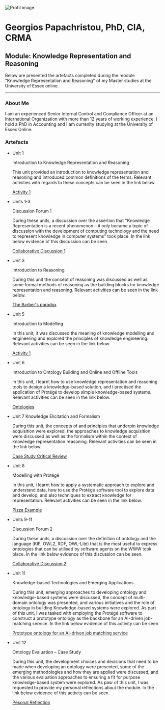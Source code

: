 ![Profil image](https://github.com/user-attachments/assets/9a96146c-3341-4200-9e11-3eee837d02ab)

# Georgios Papachristou, PhD, CIA, CRMA       

## Module: Knowledge Representation and Reasoning
   
   Below are presented the artefacts completed during the module "Knowledge Representation and Reasoning" of my Master studies at the University of Essex online.

---

### About Me

I am an experienced Senior Internal Control and Compliance Officer at an International Organization with more than 12 years of working experience. I hold a PhD in Accounting and I am currenlty studying at the University of Essex Online.

### Artefacts

*   Unit 1

    Introduction to Knowledge Representation and Reasoning

    This unit provided an introduction to knowledge representation and reasoning and introduced common definitions of the terms. Relevant activities with regards to these concepts can be seen in the link below.

    [Activity 1](https://github.com/GeorgiosPapachristou/Knowledge_Representation_and_Reasoning/blob/main/Formative%20Activity_Unit%201.pdf)
    
*   Units 1-3

    Discussion Forum 1

    During these units, a discussion over the assertion that "Knowledge Representation is a recent phenomenon – it only became a topic of discussion with the development of computing technology and the need to represent knowledge in computer systems" took place. In the link below evidence of this discussion can be seen.

    [Collaborative Discussion 1](https://github.com/GeorgiosPapachristou/Knowledge_Representation_and_Reasoning/blob/main/Discussion%20Forum%201.pdf)
  
*   Unit 3

    Introduction to Reasoning

    During this unit the concept of reasoning was discussed as well as some formal methods of reasoning as the building blocks for knowledge representation and reasoning. Relevant activities can be seen in the link below.

    [The Barber's paradox](https://github.com/GeorgiosPapachristou/Knowledge_Representation_and_Reasoning/blob/main/The%20Barber's%20paradox.pdf)
  
*   Unit 5
  
    Introduction to Modelling

    In this unit, it was discussed the meaning of knowledge modelling and engineering and explored the principles of knowledge engineering. Relevant activities can be seen in the link below.

    [Activity 1](https://github.com/GeorgiosPapachristou/Knowledge_Representation_and_Reasoning/blob/main/Unit%205_%20Activity%201.pdf)

*   Unit 6

    Introduction to Ontology Building and Online and Offline Tools
  
    In this unit, i learnt how to use knowledge representation and reasoning tools to design a knowledge-based solution, and i prectised the application of Protégé to develop simple knowledge-based systems. Relevant activities can be seen in the link below.

    [Ontologies](https://github.com/GeorgiosPapachristou/Knowledge_Representation_and_Reasoning/blob/main/Ontology%20unit%206.pdf)
  
*   Unit 7 Knowledge Elicitation and Formalism
  
    During this unit, the concepts of and principles that underpin knowledge acquisition were explored, the approaches to knowledge acquisition were discussed as well as the formalism within the context of knowledge representation reasoning. Relevant activities can be seen in the link below.

    [Case Study Critical Review](https://github.com/GeorgiosPapachristou/Knowledge_Representation_and_Reasoning/blob/main/Case%20Study%20Review%20_%20Unit%207.pdf)
    
*   Unit 8
  
    Modelling with Protégé

    In this unit, i learnt how to apply a systematic approach to explore and understand data, how to use the Protégé software tool to explore data and develop, and also techniques to extract knowledge for representation. Relevant activities can be seen in the link below.

    [Pizza Example](https://github.com/GeorgiosPapachristou/Knowledge_Representation_and_Reasoning/blob/main/Formative%208_Pizza%20Tutorial.rdf)
  
*   Units 9-11

    Discussion Forum 2

    During these units, a discussion over the definition of ontology and the language (KIF, OWL2, RDF, OWL-Lite) that is the most useful to express ontologies that can be utilised by software agents on the WWW took place. In the link below evidence of this discussion can be seen.

    [Collaborative Discussion 2](https://github.com/GeorgiosPapachristou/Knowledge_Representation_and_Reasoning/blob/main/Discussion%20Forum%202.pdf)

*   Unit 11
  
    Knowledge-based Technologies and Emerging Applications

    During this unit, emerging approaches to developing ontology and knowledge-based systems were discussed, the concept of multi-domain ontology was presented, and various initiatives and the role of ontology in building Knowledge-based systems were explored. As part of this unit, I was tasked with employing the Protégé software to construct a prototype ontology as the backbone for an AI-driven job-matching service. In the link below evidence of this activity can be seen.
      
    [Prototype ontology for an AI-driven job matching service](https://github.com/GeorgiosPapachristou/Knowledge_Representation_and_Reasoning/blob/main/Assignment%2011.pdf)

*   Unit 12

    Ontology Evaluation – Case Study

    During this unit, the development choices and decisions that need to be made when developing an ontology were presented, some of the emerging methodologies and how they are applied were discussed, and the various evaluation approaches to ensuring a fit for purpose knowledge-based system were explored. As pasr of this unit, I was requested to provide my personal reflections about the module. In the link below evidence of this activity can be seen.

    [Pesonal Reflection](https://github.com/GeorgiosPapachristou/Knowledge_Representation_and_Reasoning/blob/main/Reflective%20essay.pdf)
